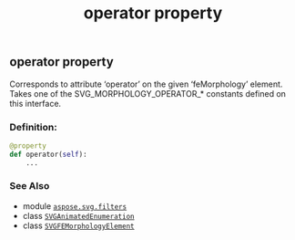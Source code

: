 ﻿---
title: operator property
second_title: Aspose.SVG for Python via .NET API References
description: 
type: docs
weight: 780
url: /python-net/aspose.svg.filters/svgfemorphologyelement/operator/
is_root: false
---

## operator property


Corresponds to attribute ‘operator’ on the given ‘feMorphology’ element. Takes one of the SVG_MORPHOLOGY_OPERATOR_* constants defined on this interface.
### Definition:
```python
@property
def operator(self):
    ...
```

### See Also
* module [`aspose.svg.filters`](../../)
* class [`SVGAnimatedEnumeration`](/svg/python-net/aspose.svg.datatypes/svganimatedenumeration)
* class [`SVGFEMorphologyElement`](/svg/python-net/aspose.svg.filters/svgfemorphologyelement)
